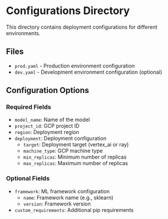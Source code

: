 # Configurations Directory

This directory contains deployment configurations for different environments.

## Files

- `prod.yaml` - Production environment configuration
- `dev.yaml` - Development environment configuration (optional)

## Configuration Options

### Required Fields
- `model_name`: Name of the model
- `project_id`: GCP project ID
- `region`: Deployment region
- `deployment`: Deployment configuration
  - `target`: Deployment target (vertex_ai or ray)
  - `machine_type`: GCP machine type
  - `min_replicas`: Minimum number of replicas
  - `max_replicas`: Maximum number of replicas

### Optional Fields
- `framework`: ML framework configuration
  - `name`: Framework name (e.g., sklearn)
  - `version`: Framework version
- `custom_requirements`: Additional pip requirements
``` 